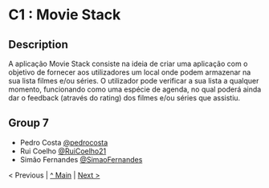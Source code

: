 # C1 : Movie Stack

## Description
A aplicação Movie Stack consiste na ideia de criar uma aplicação com o objetivo de fornecer aos utilizadores um local onde podem armazenar na sua lista filmes e/ou séries. O utilizador pode verificar a sua lista a qualquer momento, funcionando como uma espécie de agenda, no qual poderá ainda dar o feedback (através do rating) dos filmes e/ou séries que assistiu.


## Group 7
* Pedro Costa [@pedrocosta](https://github.com/pedroscosta9)
* Rui Coelho [@RuiCoelho21](https://github.com/RuiCoelho21)
* Simão Fernandes [@SimaoFernandes](https://github.com/SimaoFernandes)

< Previous | [^ Main](https://github.com/movie-stack/report-main/tree/main/docs) | [Next >](c2.md)
